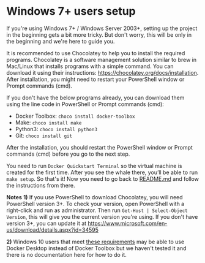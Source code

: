 # Windows 7+ users setup

If you're using Windows 7+ / Windows Server 2003+, setting up the project in the beginning gets a bit more tricky. But don't worry, this will be only in the beginning and we're here to guide you.

It is recommended to use Chocolatey to help you to install the required programs. Chocolatey is a software management solution similar to brew in Mac/Linux that installs programs with a simple command. You can download it using their instructions: https://chocolatey.org/docs/installation. After installation, you might need to restart your PowerShell window or Prompt commands (cmd). 

If you don't have the below programs already, you can download them using the line code in PowerShell or Prompt commands (cmd):
- Docker Toolbox: `choco install docker-toolbox`
- Make: `choco install make`
- Python3: `choco install python3`
- Git: `choco install git`

After the installation, you should restart the PowerShell window or Prompt commands (cmd) before you go to the next step.

You need to run `Docker Quickstart Terminal` so the virtual machine is created for the first time. After you see the whale there, you’ll be able to run `make setup`. So that's it! Now you need to go back to [README.md](README.md) and follow the instructions from there. 

**Notes**
**1)** If you use PowerShell to download Chocolatey, you will need PowerShell version 3+. To check your version, open PowerShell with a right-click and run as administrator. Then run `Get-Host | Select-Object Version`, this will give you the current version you're using. If you don't have version 3+, you can update it at https://www.microsoft.com/en-us/download/details.aspx?id=34595

**2)** Windows 10 users that meet [these requirements](https://docs.docker.com/docker-for-windows/install/#system-requirements) may be able to use Docker Desktop instead of Docker Toolbox but we haven't tested it and there is no documentation here for how to do it.